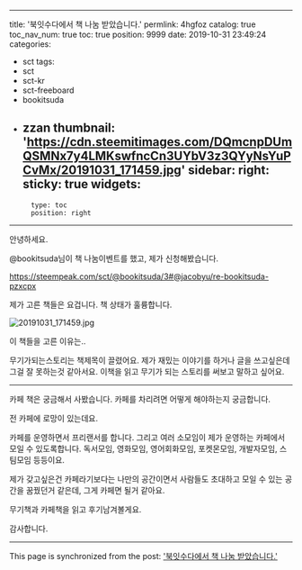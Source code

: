 
---
title: '북잇수다에서 책 나눔 받았습니다.'
permlink: 4hgfoz
catalog: true
toc_nav_num: true
toc: true
position: 9999
date: 2019-10-31 23:49:24
categories:
- sct
tags:
- sct
- sct-kr
- sct-freeboard
- bookitsuda
- zzan
thumbnail: 'https://cdn.steemitimages.com/DQmcnpDUmQSMNx7y4LMKswfncCn3UYbV3z3QYyNsYuPCvMx/20191031_171459.jpg'
sidebar:
    right:
        sticky: true
widgets:
    -
        type: toc
        position: right
---


안녕하세요. 

@bookitsuda님이 책 나눔이벤트를 했고, 제가 신청해봤습니다. 

https://steempeak.com/sct/@bookitsuda/3#@jacobyu/re-bookitsuda-pzxcpx



제가 고른 책들은 요겁니다. 책 상태가 훌륭합니다.

![20191031_171459.jpg](https://cdn.steemitimages.com/DQmcnpDUmQSMNx7y4LMKswfncCn3UYbV3z3QYyNsYuPCvMx/20191031_171459.jpg)

이 책들을 고른 이유는.. 

무기가되는스토리는 책제목이 끌렸어요. 제가 재밌는 이야기를 하거나 글을 쓰고싶은데 그걸 잘 못하는것 같아서요. 이책을 읽고 무기가 되는 스토리를 써보고 말하고 싶어요.

---

카페 책은 궁금해서 사봤습니다. 카페를 차리려면 어떻게 해야하는지 궁금합니다.

전 카페에 로망이 있는데요.

카페를 운영하면서 프리랜서를 합니다. 그리고 여러 소모임이 제가 운영하는 카페에서 모일 수 있도록합니다. 독서모임, 영화모임, 영어회화모임, 포켓몬모임, 개발자모임, 스팀모임 등등이요. 

제가 갖고싶은건 카페라기보다는 나만의 공간이면서 사람들도 초대하고 모일 수 있는 공간을 꿈꿨던거 같은데, 그게 카페면 될거 같아요.

무기책과 카페책을 읽고 후기남겨볼게요.

감사합니다.

- - -

This page is synchronized from the post: ['북잇수다에서 책 나눔 받았습니다.'](https://steemit.com/@jacobyu/4hgfoz)
